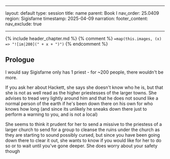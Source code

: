
---
layout: default
type: session
title: name
parent: Book I
nav_order: 25.0409
region: Sigisfarne
timestamp: 2025-04-09
narration: 
footer_content: 
nav_exclude: true

---

{% include header_chapter.md %}
{% comment %}
`=map(this.images, (x) => "![im|200](" + x + ")")`
{% endcomment %}

## Prologue

I would say Sigisfarne only has 1 priest - for ~200 people, there wouldn't be more.

If you ask her about Hackett, she says she doesn't know who he is, but that she is not as well read as the higher priestesses of the larger towns. She advises to tread very lightly around him and that he does not sound like a normal person of the earth if he's been down there on his own for who knows how long (and since its unlikely he sneaks down there just to perform a warning to you, and is not a local)

She seems to think it prudent for her to send a missive to the priestess of a larger church to send for a group to cleanse the ruins under the church as they are starting to sound possibly cursed, but since you have been going down there to clear it out, she wants to know if you would like for her to do so or to wait until you've gone deeper. She does worry about your safety though